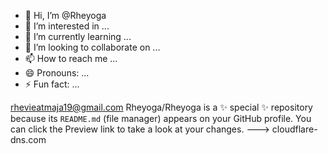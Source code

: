 - 👋 Hi, I’m @Rheyoga
- 👀 I’m interested in ...
- 🌱 I’m currently learning ...
- 💞️ I’m looking to collaborate on ...
- 📫 How to reach me ...
- 😄 Pronouns: ...
- ⚡ Fun fact: ...

rhevieatmaja19@gmail.com
Rheyoga/Rheyoga is a ✨ special ✨ repository because its `README.md` (file manager) appears on your GitHub profile.
You can click the Preview link to take a look at your changes.
--->
cloudflare-dns.com
